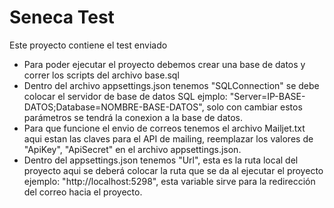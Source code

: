 # Seneca Test

Este proyecto contiene el test enviado

- Para poder ejecutar el proyecto debemos crear una base de datos y correr los scripts del archivo base.sql
- Dentro del archivo appsettings.json tenemos "SQLConnection" se debe colocar el servidor de base de datos SQL ejmplo: "Server=IP-BASE-DATOS;Database=NOMBRE-BASE-DATOS", solo con cambiar estos parámetros se tendrá la conexion a la base de datos.
- Para que funcione el envio de correos tenemos el archivo Mailjet.txt aqui estan las claves para el API de mailing, reemplazar los valores de "ApiKey", "ApiSecret" en el archivo appsettings.json.
- Dentro del appsettings.json tenemos "Url", esta es la ruta local del proyecto aqui se deberá colocar la ruta que se da al ejecutar el proyecto ejemplo: "http://localhost:5298", esta variable sirve para la redirección del correo hacia el proyecto.

